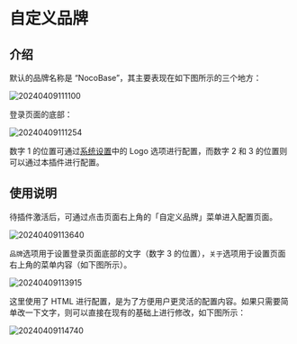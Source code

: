 # 自定义品牌

<PluginInfo commercial="true" name="custom-brand"></PluginInfo>

## 介绍

默认的品牌名称是 “NocoBase”，其主要表现在如下图所示的三个地方：

![20240409111100](https://nocobase-docs.oss-cn-beijing.aliyuncs.com/20240409111100.png)

登录页面的底部：

![20240409111254](https://nocobase-docs.oss-cn-beijing.aliyuncs.com/20240409111254.png)

数字 1 的位置可通过[系统设置](/handbook/system-settings)中的 Logo 选项进行配置，而数字 2 和 3 的位置则可以通过本插件进行配置。

## 使用说明

待插件激活后，可通过点击页面右上角的「自定义品牌」菜单进入配置页面。

![20240409113640](https://nocobase-docs.oss-cn-beijing.aliyuncs.com/20240409113640.png)

`品牌`选项用于设置登录页面底部的文字（数字 3 的位置），`关于`选项用于设置页面右上角的菜单内容（如下图所示）。

![20240409113915](https://nocobase-docs.oss-cn-beijing.aliyuncs.com/20240409113915.png)

这里使用了 HTML 进行配置，是为了方便用户更灵活的配置内容。如果只需要简单改一下文字，则可以直接在现有的基础上进行修改，如下图所示：

![20240409114740](https://nocobase-docs.oss-cn-beijing.aliyuncs.com/20240409114740.png)
